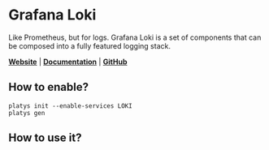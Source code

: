 # Grafana Loki

Like Prometheus, but for logs. Grafana Loki is a set of components that can be composed into a fully featured logging stack.

**[Website](https://grafana.com/oss/loki/)** | **[Documentation](https://grafana.com/docs/loki/latest/)** | **[GitHub](https://github.com/grafana/loki)**

## How to enable?

```
platys init --enable-services LOKI
platys gen
```

## How to use it?

